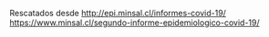 Rescatados desde http://epi.minsal.cl/informes-covid-19/
https://www.minsal.cl/segundo-informe-epidemiologico-covid-19/
